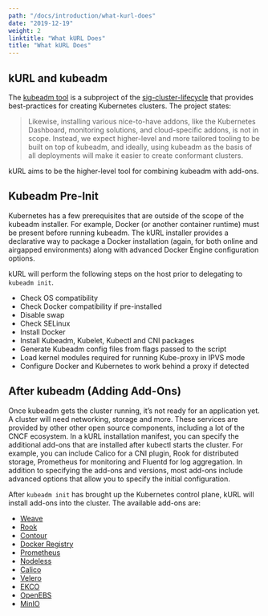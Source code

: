 ```yaml
---
path: "/docs/introduction/what-kurl-does"
date: "2019-12-19"
weight: 2
linktitle: "What kURL Does"
title: "What kURL Does"
---
```

## kURL and kubeadm
The [kubeadm tool](https://kubernetes.io/docs/reference/setup-tools/kubeadm/kubeadm/) is a subproject of the [sig-cluster-lifecycle](https://github.com/kubernetes/community/tree/master/sig-cluster-lifecycle) that provides best-practices for creating Kubernetes clusters. The project states:

> Likewise, installing various nice-to-have addons, like the Kubernetes Dashboard, monitoring solutions, and cloud-specific addons, is not in scope. Instead, we expect higher-level and more tailored tooling to be built on top of kubeadm, and ideally, using kubeadm as the basis of all deployments will make it easier to create conformant clusters.

kURL aims to be the higher-level tool for combining kubeadm with add-ons.

## Kubeadm Pre-Init
Kubernetes has a few prerequisites that are outside of the scope of the kubeadm installer. For example, Docker (or another container runtime) must be present before running kubeadm. The kURL installer provides a declarative way to package a Docker installation (again, for both online and airgapped environments) along with advanced Docker Engine configuration options.

kURL will perform the following steps on the host prior to delegating to `kubeadm init`.

* Check OS compatibility
* Check Docker compatibility if pre-installed
* Disable swap
* Check SELinux
* Install Docker
* Install Kubeadm, Kubelet, Kubectl and CNI packages
* Generate Kubeadm config files from flags passed to the script
* Load kernel modules required for running Kube-proxy in IPVS mode
* Configure Docker and Kubernetes to work behind a proxy if detected

## After kubeadm (Adding Add-Ons)
Once kubeadm gets the cluster running, it’s not ready for an application yet. A cluster will need networking, storage and more. These services are provided by other other open source components, including a lot of the CNCF ecosystem. In a kURL installation manifest, you can specify the additional add-ons that are installed after kubectl starts the cluster. For example, you can include Calico for a CNI plugin, Rook for distributed storage, Prometheus for monitoring and Fluentd for log aggregation. In addition to specifying the add-ons and versions, most add-ons include advanced options that allow you to specify the initial configuration.

After `kubeadm init` has brought up the Kubernetes control plane, kURL will install add-ons into the cluster.
The available add-ons are:

* [Weave](https://www.weave.works/oss/net/)
* [Rook](https://rook.io/)
* [Contour](https://projectcontour.io/)
* [Docker Registry](https://docs.docker.com/registry/)
* [Prometheus](https://prometheus.io/)
* [Nodeless](https://www.elotl.co/)
* [Calico](https://www.projectcalico.org/)
* [Velero](https://velero.io/)
* [EKCO](https://github.com/replicatedhq/ekco)
* [OpenEBS](https://openebs.io/)
* [MinIO](https://min.io/)

